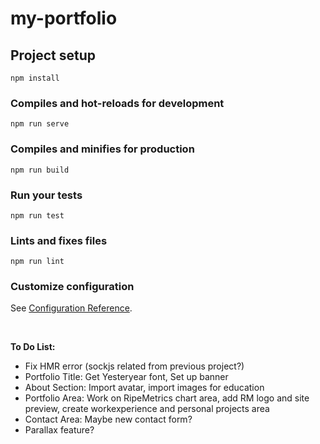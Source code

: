 # my-portfolio

## Project setup
```
npm install
```

### Compiles and hot-reloads for development
```
npm run serve
```

### Compiles and minifies for production
```
npm run build
```

### Run your tests
```
npm run test
```

### Lints and fixes files
```
npm run lint
```

### Customize configuration
See [Configuration Reference](https://cli.vuejs.org/config/).

<br>

<strong>To Do List:</strong>

- Fix HMR error (sockjs related from previous project?)
- Portfolio Title: Get Yesteryear font, Set up banner
- About Section: Import avatar, import images for education
- Portfolio Area: Work on RipeMetrics chart area, add RM logo and site preview, create workexperience and personal projects area
- Contact Area: Maybe new contact form?
- Parallax feature?
